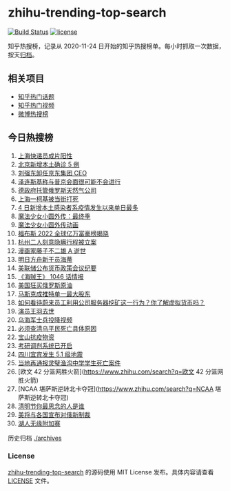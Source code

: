 # zhihu-trending-top-search

[![Build Status](https://github.com/justjavac/zhihu-trending-top-search/workflows/ci/badge.svg?branch=main)](https://github.com/justjavac/zhihu-trending-top-search/actions)
[![license](https://img.shields.io/github/license/justjavac/zhihu-trending-top-search)](https://github.com/justjavac/zhihu-trending-top-search/blob/main/LICENSE)

知乎热搜榜，记录从 2020-11-24 日开始的知乎热搜榜单。每小时抓取一次数据，按天[归档](./archives)。

## 相关项目

- [知乎热门话题](https://github.com/justjavac/zhihu-trending-hot-questions)
- [知乎热门视频](https://github.com/justjavac/zhihu-trending-hot-video)
- [微博热搜榜](https://github.com/justjavac/weibo-trending-hot-search)

## 今日热搜榜

<!-- BEGIN -->
<!-- 最后更新时间 Thu Apr 07 2022 14:12:44 GMT+0800 (China Standard Time) -->

1. [上海快递员成片阳性](https://www.zhihu.com/search?q=上海快递员)
1. [北京新增本土确诊 5 例](https://www.zhihu.com/search?q=北京新增疫情)
1. [刘强东卸任京东集团 CEO](https://www.zhihu.com/search?q=刘强东)
1. [泽连斯基称与普京会面很可能不会进行](https://www.zhihu.com/search?q=泽连斯基)
1. [德政府托管俄罗斯天然气公司](https://www.zhihu.com/search?q=俄罗斯天然气公司)
1. [上海一柯基被当街打死](https://www.zhihu.com/search?q=柯基被当街打死)
1. [4 日新增本土感染者系疫情发生以来单日最多](https://www.zhihu.com/search?q=单日新增)
1. [魔法少女小圆外传：最终季](https://www.zhihu.com/search?q=魔法少女小圆外传)
1. [魔法少女小圆外传动画](https://www.zhihu.com/search?q=魔法少女小圆外传)
1. [福布斯 2022 全球亿万富豪榜揭晓](https://www.zhihu.com/search?q=福布斯)
1. [杭州二人刻意隐瞒行程被立案](https://www.zhihu.com/search?q=杭州二人刻意隐瞒行程被立案)
1. [漫画家藤子不二雄 A 逝世](https://www.zhihu.com/search?q=藤子不二雄A)
1. [明日方舟新干员海蒂](https://www.zhihu.com/search?q=明日方舟)
1. [美联储公布货币政策会议纪要](https://www.zhihu.com/search?q=美联储)
1. [《海贼王》 1046 话情报](https://www.zhihu.com/search?q=海贼王)
1. [美国狂买俄罗斯原油](https://www.zhihu.com/search?q=俄罗斯原油)
1. [马斯克成推特单一最大股东](https://www.zhihu.com/search?q=马斯克)
1. [如何看待蔚来员工利用公司服务器挖矿这一行为？你了解虚拟货币吗？](https://www.zhihu.com/search?q=蔚来员工挖矿)
1. [演员王羽去世](https://www.zhihu.com/search?q=王羽)
1. [乌海军士兵投降视频](https://www.zhihu.com/search?q=乌海军士兵投降视频)
1. [必须查清乌平民死亡具体原因](https://www.zhihu.com/search?q=布查平民死亡具体原因)
1. [宝山抗疫物资](https://www.zhihu.com/search?q=宝山抗疫物资)
1. [考研调剂系统已开启](https://www.zhihu.com/search?q=考研调剂)
1. [四川宜宾发生 5.1 级地震](https://www.zhihu.com/search?q=四川宜宾地震)
1. [当地再通报灵璧渔沟中学学生死亡案件](https://www.zhihu.com/search?q=灵璧)
1. [欧文 42 分篮网胜火箭](https://www.zhihu.com/search?q=欧文 42 分篮网胜火箭)
1. [NCAA 堪萨斯逆转北卡夺冠](https://www.zhihu.com/search?q=NCAA 堪萨斯逆转北卡夺冠)
1. [清明节你最思念的人是谁](https://www.zhihu.com/search?q=清明节)
1. [美将与各国宣布对俄新制裁](https://www.zhihu.com/search?q=对俄新制裁)
1. [湖人无缘附加赛](https://www.zhihu.com/search?q=湖人无缘附加赛)

<!-- END -->

历史归档 [./archives](./archives)

### License

[zhihu-trending-top-search](https://github.com/justjavac/zhihu-trending-top-search)
的源码使用 MIT License 发布。具体内容请查看 [LICENSE](./LICENSE) 文件。

